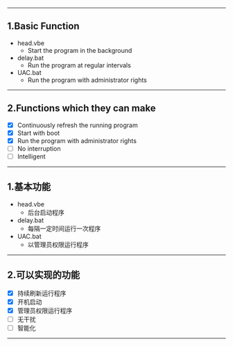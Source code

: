 ***
## 1.Basic Function
* head.vbe
   * Start the program in the background
* delay.bat
   * Run the program at regular intervals
* UAC.bat
   * Run the program with administrator rights
***
## 2.Functions which they can make
- [x] Continuously refresh the running program
- [x] Start with boot
- [x] Run the program with administrator rights
- [ ] No interruption
- [ ] Intelligent
***
## 1.基本功能
* head.vbe
   * 后台启动程序
* delay.bat
   * 每隔一定时间运行一次程序
* UAC.bat
   * 以管理员权限运行程序
***
## 2.可以实现的功能
- [x] 持续刷新运行程序
- [x] 开机启动
- [x] 管理员权限运行程序
- [ ] 无干扰
- [ ] 智能化
***
